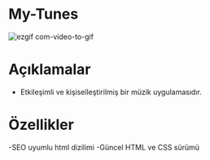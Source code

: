 # My-Tunes
![ezgif com-video-to-gif](https://github.com/rumeysabaysal/My-Tunes/assets/147662934/2fb7e071-35e0-42d0-bc30-51b8a52466f9)

# Açıklamalar
- Etkileşimli ve kişiselleştirilmiş bir müzik uygulamasıdır.

# Özellikler
-SEO uyumlu html dizilimi
-Güncel HTML ve CSS sürümü
